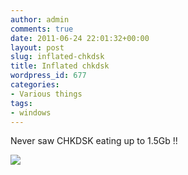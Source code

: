 ```yaml
---
author: admin
comments: true
date: 2011-06-24 22:01:32+00:00
layout: post
slug: inflated-chkdsk
title: Inflated chkdsk
wordpress_id: 677
categories:
- Various things
tags:
- windows
---
```


Never saw CHKDSK eating up to 1.5Gb !!

[![](http://www.expobrain.net/wp-content/uploads/2011/06/chkdsk-257x300.png)](http://www.expobrain.net/wp-content/uploads/2011/06/chkdsk.png)


